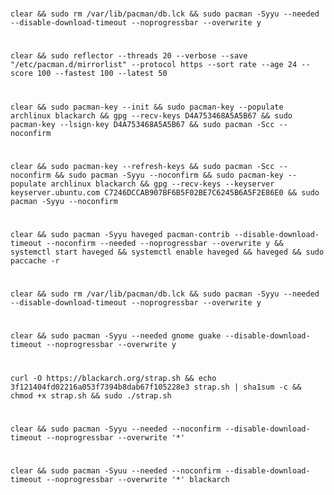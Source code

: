 #    
    clear && sudo rm /var/lib/pacman/db.lck && sudo pacman -Syyu --needed --disable-download-timeout --noprogressbar --overwrite y
#    
    clear && sudo reflector --threads 20 --verbose --save "/etc/pacman.d/mirrorlist" --protocol https --sort rate --age 24 --score 100 --fastest 100 --latest 50
#
    clear && sudo pacman-key --init && sudo pacman-key --populate archlinux blackarch && gpg --recv-keys D4A753468A5A5B67 && sudo pacman-key --lsign-key D4A753468A5A5B67 && sudo pacman -Scc --noconfirm
#
    clear && sudo pacman-key --refresh-keys && sudo pacman -Scc --noconfirm && sudo pacman -Syyu --noconfirm && sudo pacman-key --populate archlinux blackarch && gpg --recv-keys --keyserver keyserver.ubuntu.com C7246DCCAB907BF6B5F02BE7C6245B6A5F2E86E0 && sudo pacman -Syyu --noconfirm
#
    clear && sudo pacman -Syyu haveged pacman-contrib --disable-download-timeout --noconfirm --needed --noprogressbar --overwrite y && systemctl start haveged && systemctl enable haveged && haveged && sudo paccache -r
#    
    clear && sudo rm /var/lib/pacman/db.lck && sudo pacman -Syyu --needed --disable-download-timeout --noprogressbar --overwrite y
#
    clear && sudo pacman -Syyu --needed gnome guake --disable-download-timeout --noprogressbar --overwrite y
#
    curl -O https://blackarch.org/strap.sh && echo 3f121404fd02216a053f7394b8dab67f105228e3 strap.sh | sha1sum -c && chmod +x strap.sh && sudo ./strap.sh
#
    clear && sudo pacman -Syyu --needed --noconfirm --disable-download-timeout --noprogressbar --overwrite '*'
#
    clear && sudo pacman -Syuu --needed --noconfirm --disable-download-timeout --noprogressbar --overwrite '*' blackarch

